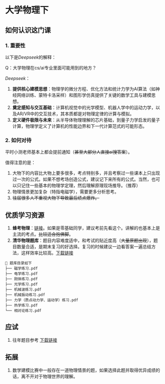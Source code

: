 
# 大学物理下

## 如何认识这门课

### 1. 重要性

以下是*Deepseek*的解释：

Q：大学物理在cs/ai专业里面可能用到的地方？

*Deepseek*：

1. **提供核心建模思想**：物理学的微分方程、优化方法和统计力学为AI算法（如神经网络训练、蒙特卡洛采样）和图形学仿真提供了关键的数学工具与建模思想。
2. **奠定感知与交互基础**：计算机视觉中的光学模型、机器人学中的运动力学，以及AR/VR中的交互技术，其本质都是对物理定律的计算与模拟。
3. **定义硬件极限与未来**：从半导体物理理解的芯片基础，到量子力学启发的量子计算，物理学定义了计算机的性能边界和下一代计算范式的可能形态。

### 2. 如何对待

平时小测老师基本上都会提前通知（~~甚至大部分人直接ai搜答案~~）。

值得注意的是：

1. 大物下的内容比大物上要多很多，考点特别多，并且考察过一些课本上只出现过一次的公式。如果不想考场创造公式，建议记下来所有的公式。当然，也可以只记住一些基本的物理学定理，然后理解原理现场推导。（推荐）
2. 物理情景更加复杂（特指电磁学），需要更多分析思考。
3. ~~往届很多人不重视大物下导致最后绩点爆炸。~~

## 优质学习资源

1. **蜂考物理**：[链接](https://space.bilibili.com/176932693?spm_id_from=333.337.search-card.all.click)。如果是零基础同学，建议考前先看这个。讲解的也基本上是主流的考点。~~比较适合抱佛脚~~。
2. **清华物理题库**：题目内容难度适中，和考试的贴近度高（~~大量原题出现~~），题目数量合适，是期末复习的好选择。复习的时候建议一边看答案一遍总结方法，这样效率比较高。[下载链接](https://hf-mirror.com/cuikq/aicompass_repo/resolve/main/%E5%A4%A7%E5%AD%A6%E7%89%A9%E7%90%86%E4%BC%98%E8%B4%A8%E9%A2%98%E5%BA%93.zip?download=true)

```text
📁 题库目录如下  
├── 磁学练习.pdf  
├── 电学练习.pdf  
├── 刚体练习.pdf  
├── 光学练习.pdf  
├── 机械波练习.pdf  
├── 机械振动练习.pdf  
├── 力学（质点动力学、运动学）练习.pdf  
├── 热学练习.pdf  
└── 相对论练习.pdf  
```

## 应试

1. 往年题目参考 [下载链接](https://hf-mirror.com/cuikq/aicompass_repo/resolve/main/%E5%A4%A7%E4%B8%80%E7%89%A9%E7%90%86%E4%B8%8B%E5%AD%A6%E6%9C%9F%E5%BE%80%E5%B9%B4%E7%9C%9F%E9%A2%98.zip?download=true)

## 拓展

1. 数学建模比赛中一般存在一道物理情景的题，如果选择此题并取得优异成绩的话，离不开对于物理世界的理解。
